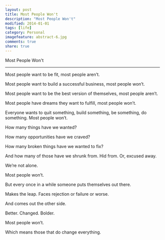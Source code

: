 ```yaml
---
layout: post
title: Most People Won't
description: "Most People Won't"
modified: 2014-01-01
tags: [life]
category: Personal
imagefeature: abstract-6.jpg
comments: true
share: true
---
```


Most People Won't

-----------
<p></p>
Most people want to be fit, most people aren’t.

<p></p>
Most people want to build a successful business, most people won’t.

<p></p>
Most people want to be the best version of themselves, most people aren’t.

<p></p>
Most people have dreams they want to fulfill, most people won’t.

<p></p>
Everyone wants to quit something, build something, be something, do something. Most people won’t.

<p></p>
How many things have we wanted?

<p></p> 
How many opportunities have we craved?

<p></p>
How many broken things have we wanted to fix? 

<p></p>
And how many of those have we shrunk from. Hid from. Or, excused away.

<p></p>
We’re not alone.

<p></p>
Most people won’t.

<p></p>
But every once in a while someone puts themselves out there. 

<p></p>
Makes the leap. Faces rejection or failure or worse. 

<p></p>
And comes out the other side.

<p></p>
Better. Changed. Bolder.

<p></p> 
Most people won’t. 

<p></p>
Which means those that do change everything.

